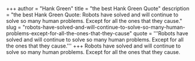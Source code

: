 +++
author = "Hank Green"
title = "the best Hank Green Quote"
description = "the best Hank Green Quote: Robots have solved and will continue to solve so many human problems. Except for all the ones that they cause."
slug = "robots-have-solved-and-will-continue-to-solve-so-many-human-problems-except-for-all-the-ones-that-they-cause"
quote = '''Robots have solved and will continue to solve so many human problems. Except for all the ones that they cause.'''
+++
Robots have solved and will continue to solve so many human problems. Except for all the ones that they cause.

